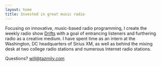 ```yaml
---
layout: home
title: Invested in great music radio
---
```


Focusing on innovative, music-based radio programming, I create the weekly radio show [Drifts](http://drifts.fm/) with a goal of entrancing listeners and furthering radio as a creative medium. I have spent time as an intern at the Washington, DC headquarters of Sirius XM, as well as behind the mixing desk at two college radio stations and numerous Internet radio stations.

Questions? [will@tazmily.com](mailto:will@tazmily.com)
